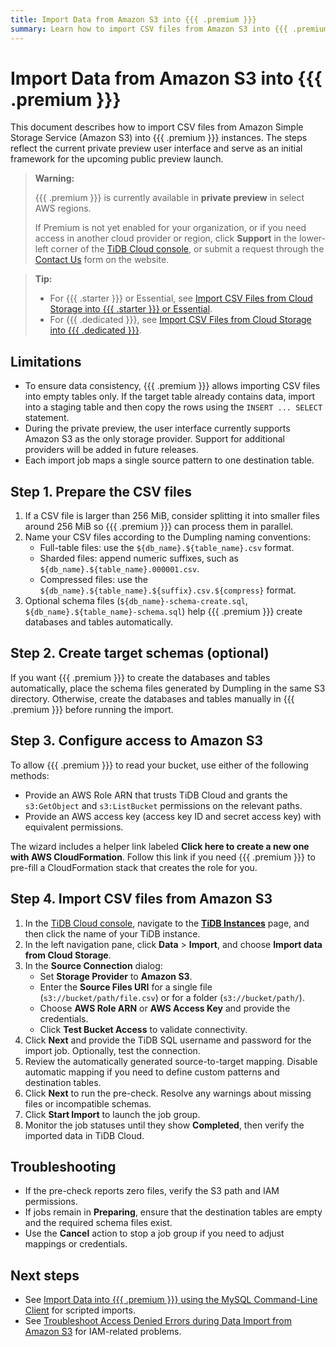 ```yaml
---
title: Import Data from Amazon S3 into {{{ .premium }}}
summary: Learn how to import CSV files from Amazon S3 into {{{ .premium }}} instances using the console wizard.
---
```


# Import Data from Amazon S3 into {{{ .premium }}}

This document describes how to import CSV files from Amazon Simple Storage Service (Amazon S3) into {{{ .premium }}} instances. The steps reflect the current private preview user interface and serve as an initial framework for the upcoming public preview launch.

> **Warning:**
>
> {{{ .premium }}} is currently available in **private preview** in select AWS regions.
>
> If Premium is not yet enabled for your organization, or if you need access in another cloud provider or region, click **Support** in the lower-left corner of the [TiDB Cloud console](https://tidbcloud.com/), or submit a request through the [Contact Us](https://www.pingcap.com/contact-us) form on the website.

> **Tip:**
>
> - For {{{ .starter }}} or Essential, see [Import CSV Files from Cloud Storage into {{{ .starter }}} or Essential](/tidb-cloud/import-csv-files-serverless.md).
> - For {{{ .dedicated }}}, see [Import CSV Files from Cloud Storage into {{{ .dedicated }}}](/tidb-cloud/import-csv-files.md).

## Limitations

- To ensure data consistency, {{{ .premium }}} allows importing CSV files into empty tables only. If the target table already contains data, import into a staging table and then copy the rows using the `INSERT ... SELECT` statement.
- During the private preview, the user interface currently supports Amazon S3 as the only storage provider. Support for additional providers will be added in future releases.
- Each import job maps a single source pattern to one destination table.

## Step 1. Prepare the CSV files

1. If a CSV file is larger than 256 MiB, consider splitting it into smaller files around 256 MiB so {{{ .premium }}} can process them in parallel.
2. Name your CSV files according to the Dumpling naming conventions:
   - Full-table files: use the `${db_name}.${table_name}.csv` format.
   - Sharded files: append numeric suffixes, such as `${db_name}.${table_name}.000001.csv`.
   - Compressed files: use the `${db_name}.${table_name}.${suffix}.csv.${compress}` format.
3. Optional schema files (`${db_name}-schema-create.sql`, `${db_name}.${table_name}-schema.sql`) help {{{ .premium }}} create databases and tables automatically.

<!--Todo
These naming conventions are identical to the TiDB Cloud Serverless workflow. Update this section after we validate the Premium defaults.
-->

## Step 2. Create target schemas (optional)

If you want {{{ .premium }}} to create the databases and tables automatically, place the schema files generated by Dumpling in the same S3 directory. Otherwise, create the databases and tables manually in {{{ .premium }}} before running the import.

## Step 3. Configure access to Amazon S3

To allow {{{ .premium }}} to read your bucket, use either of the following methods:

- Provide an AWS Role ARN that trusts TiDB Cloud and grants the `s3:GetObject` and `s3:ListBucket` permissions on the relevant paths.
- Provide an AWS access key (access key ID and secret access key) with equivalent permissions.

The wizard includes a helper link labeled **Click here to create a new one with AWS CloudFormation**. Follow this link if you need {{{ .premium }}} to pre-fill a CloudFormation stack that creates the role for you.

## Step 4. Import CSV files from Amazon S3

1. In the [TiDB Cloud console](https://tidbcloud.com/tidbs), navigate to the [**TiDB Instances**](https://tidbcloud.com/tidbs) page, and then click the name of your TiDB instance.
2. In the left navigation pane, click **Data** > **Import**, and choose **Import data from Cloud Storage**.
3. In the **Source Connection** dialog:
    - Set **Storage Provider** to **Amazon S3**.
    - Enter the **Source Files URI** for a single file (`s3://bucket/path/file.csv`) or for a folder    (`s3://bucket/path/`).
    - Choose **AWS Role ARN** or **AWS Access Key** and provide the credentials.
    - Click **Test Bucket Access** to validate connectivity.
        <!--Todo-- Known preview issue: the button returns to the idle state without a success toast.-->
4. Click **Next** and provide the TiDB SQL username and password for the import job. Optionally, test the connection.
5. Review the automatically generated source-to-target mapping. Disable automatic mapping if you need to define custom patterns and destination tables.
6. Click **Next** to run the pre-check. Resolve any warnings about missing files or incompatible schemas.
7. Click **Start Import** to launch the job group.
8. Monitor the job statuses until they show **Completed**, then verify the imported data in TiDB Cloud.

## Troubleshooting

- If the pre-check reports zero files, verify the S3 path and IAM permissions.
- If jobs remain in **Preparing**, ensure that the destination tables are empty and the required schema files exist.
- Use the **Cancel** action to stop a job group if you need to adjust mappings or credentials.

## Next steps

- See [Import Data into {{{ .premium }}} using the MySQL Command-Line Client](/tidb-cloud/premium/import-with-mysql-cli-premium.md) for scripted imports.
- See [Troubleshoot Access Denied Errors during Data Import from Amazon S3](/tidb-cloud/troubleshoot-import-access-denied-error.md) for IAM-related problems.
